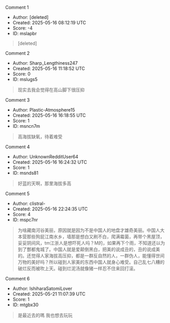 Comment 1

- Author: [deleted]
- Created: 2025-05-16 08:12:19 UTC
- Score: -4
- ID: mslapbr

> [deleted]

Comment 2

- Author: Sharp_Lengthiness247
- Created: 2025-05-16 11:18:52 UTC
- Score: 0
- ID: mslugs5

> 现实去我会觉得在高山脚下很压抑

Comment 3

- Author: Plastic-Atmosphere15
- Created: 2025-05-16 16:18:55 UTC
- Score: 1
- ID: msncn7m

> 高海拔缺氧，待着难受

Comment 4

- Author: UnknownRedditUser64
- Created: 2025-05-16 16:24:32 UTC
- Score: 1
- ID: msnds81

> 好蓝的天啊，那里海拔多高

Comment 5

- Author: clistral-
- Created: 2025-05-16 22:24:35 UTC
- Score: 4
- ID: mspc7nr

> 为啥藏南河谷美丽，原因就是因为不是中国人的地盘才雄奇美丽。中国人大本营那些狗屁江南水乡，墙那是想白又刷不白，爬满霉菌，再带个黑屋顶，妥妥阴间风，tm江浙人是想吓死人吗？M的，如果再下个雨，不知道还以为到了酆都鬼城了。中国人就是爱颠倒黑白，把美的说成丑的，丑的说成美的。还觉得人家海拔高压抑，都是一群反自然的人，一群伪人，能懂得世间万物的美好吗？所以碰到人家美的东西中国人就身心难受。自己乱七八糟的破烂反而被吹上天。碰到烂泥汤就像猪一样忍不住来回打滚。

Comment 6

- Author: IshiharaSatomiLover
- Created: 2025-05-21 11:07:39 UTC
- Score: 1
- ID: mtgbx30

> 是最近去的嗎 我也想去玩玩
